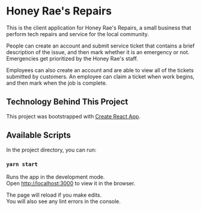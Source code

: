 # Honey Rae's Repairs

This is the client application for Honey Rae's Repairs, a small business that perform tech repairs and service for the local community.

People can create an account and submit service ticket that contains a brief description of the issue, and then mark whether it is an emergency or not. Emergencies get prioritized by the Honey Rae's staff.

Employees can also create an account and are able to view all of the tickets submitted by customers. An employee can claim a ticket when work begins, and then mark when the job is complete.

## Technology Behind This Project

This project was bootstrapped with [Create React App](https://github.com/facebook/create-react-app).

## Available Scripts

In the project directory, you can run:

### `yarn start`

Runs the app in the development mode.\
Open [http://localhost:3000](http://localhost:3000) to view it in the browser.

The page will reload if you make edits.\
You will also see any lint errors in the console.

